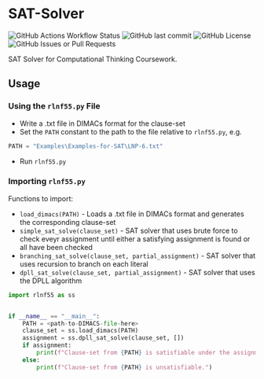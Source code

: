 # SAT-Solver

![GitHub Actions Workflow Status](https://img.shields.io/github/actions/workflow/status/RoryPoulter/SAT-Solver/pylint.yml)
![GitHub last commit](https://img.shields.io/github/last-commit/RoryPoulter/SAT-Solver)
![GitHub License](https://img.shields.io/github/license/RoryPoulter/SAT-Solver)
![GitHub Issues or Pull Requests](https://img.shields.io/github/issues/RoryPoulter/SAT-Solver)


SAT Solver for Computational Thinking Coursework.

## Usage
### Using the `rlnf55.py` File
* Write a .txt file in DIMACs format for the clause-set
* Set the `PATH` constant to the path to the file relative to `rlnf55.py`, e.g.

```python
PATH = "Examples\Examples-for-SAT\LNP-6.txt"
```
* Run `rlnf55.py`

### Importing `rlnf55.py`
Functions to import:
* `load_dimacs(PATH)` - Loads a .txt file in DIMACs format and generates the corresponding clause-set
* `simple_sat_solve(clause_set)` - SAT solver that uses brute force to check eveyr assignment until either a satisfying assignment is found or all have been checked
* `branching_sat_solve(clause_set, partial_assignment)` - SAT solver that uses recursion to branch on each literal
* `dpll_sat_solve(clause_set, partial_assignment)` - SAT solver that uses the DPLL algorithm
```py
import rlnf55 as ss


if __name__ == "__main__":
    PATH = <path-to-DIMACS-file-here>
    clause_set = ss.load_dimacs(PATH)
    assignment = ss.dpll_sat_solve(clause_set, [])
    if assignment:
        print(f"Clause-set from {PATH} is satisfiable under the assignment: {assignment}.")
    else:
        print(f"Clause-set from {PATH} is unsatisfiable.")
```